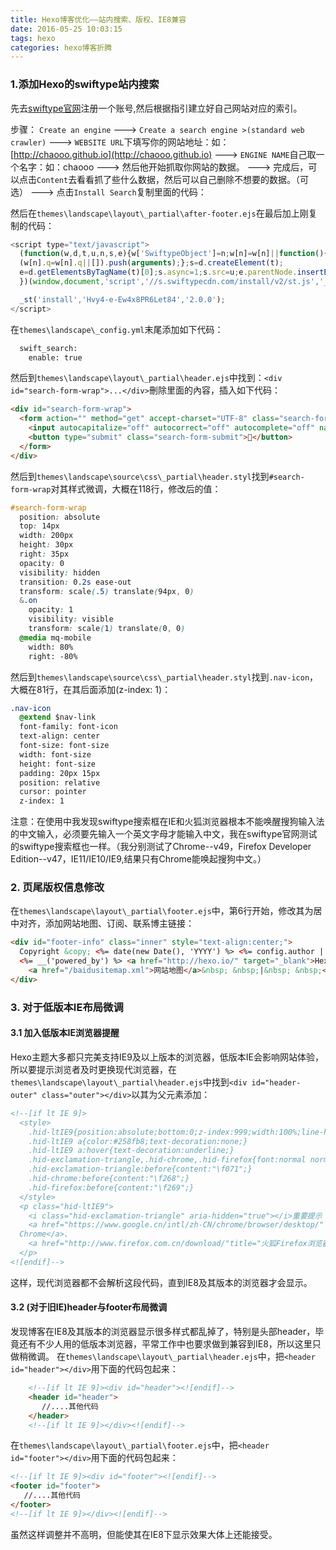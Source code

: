 ```yaml
---
title: Hexo博客优化——站内搜索、版权、IE8兼容
date: 2016-05-25 10:03:15
tags: hexo
categories: hexo博客折腾
---
```


### 1.添加Hexo的swiftype站内搜索
先去[swiftype官网](https://swiftype.com)注册一个账号,然后根据指引建立好自己网站对应的索引。
<!-- more --> 
步骤：
     `Create an engine` 
---> `Create a search engine >(standard web crawler)` 
---> `WEBSITE URL`下填写你的网站地址：如：[http://chaooo.github.io](http://chaooo.github.io)
---> `ENGINE NAME`自己取一个名字：如：chaooo
---> 然后他开始抓取你网站的数据。
---> 完成后，可以点击`Content`去看看抓了些什么数据，然后可以自己删除不想要的数据。（可选）
---> 点击`Install Search`复制里面的代码：

然后在`themes\landscape\layout\_partial\after-footer.ejs`在最后加上刚复制的代码：
``` js
<script type="text/javascript">
  (function(w,d,t,u,n,s,e){w['SwiftypeObject']=n;w[n]=w[n]||function(){
  (w[n].q=w[n].q||[]).push(arguments);};s=d.createElement(t);
  e=d.getElementsByTagName(t)[0];s.async=1;s.src=u;e.parentNode.insertBefore(s,e);
  })(window,document,'script','//s.swiftypecdn.com/install/v2/st.js','_st'); 

  _st('install','Hvy4-e-Ew4x8PR6Let84','2.0.0');
</script>
```
在`themes\landscape\_config.yml`末尾添加如下代码：
``` bash
  swift_search:
    enable: true
```

然后到`themes\landscape\layout\_partial\header.ejs`中找到：`<div id="search-form-wrap">...</div>`刪除里面的內容，插入如下代码：
``` html
<div id="search-form-wrap">
  <form action="" method="get" accept-charset="UTF-8" class="search-form">
    <input autocapitalize="off" autocorrect="off" autocomplete="off" name="q" results="0" id="search" maxlength="20" placeholder="Search" style="border:none;background:none;width:161px;height:30px;line-height:30px;padding:0px 11px 0px 28px;" class="st-default-search-input search-form-input" type="text">
    <button type="submit" class="search-form-submit"></button>
  </form>
</div>
```

然后到`themes\landscape\source\css\_partial\header.styl`找到`#search-form-wrap`对其样式微调，大概在118行，修改后的值：
``` css
#search-form-wrap
  position: absolute
  top: 14px
  width: 200px
  height: 30px
  right: 35px
  opacity: 0
  visibility: hidden
  transition: 0.2s ease-out
  transform: scale(.5) translate(94px, 0)
  &.on
    opacity: 1
    visibility: visible
    transform: scale(1) translate(0, 0)
  @media mq-mobile
    width: 80%
    right: -80%
```
然后到`themes\landscape\source\css\_partial\header.styl`找到`.nav-icon`，大概在81行，在其后面添加(z-index: 1)：
``` css
.nav-icon
  @extend $nav-link
  font-family: font-icon
  text-align: center
  font-size: font-size
  width: font-size
  height: font-size
  padding: 20px 15px
  position: relative
  cursor: pointer
  z-index: 1
```

注意：在使用中我发现swiftype搜索框在IE和火狐浏览器根本不能唤醒搜狗输入法的中文输入，必须要先输入一个英文字母才能输入中文，我在swiftype官网测试的swiftype搜索框也一样。（我分别测试了Chrome--v49，Firefox Developer Edition--v47，IE11/IE10/IE9,结果只有Chrome能唤起搜狗中文。）

### 2. 页尾版权信息修改

在`themes\landscape\layout\_partial\footer.ejs`中，第6行开始，修改其为居中对齐，添加网站地图、订阅、联系博主链接：
``` html
<div id="footer-info" class="inner" style="text-align:center;">
  Copyright &copy; <%= date(new Date(), 'YYYY') %> <%= config.author || config.title %><br>
  <%= __('powered_by') %> <a href="http://hexo.io/" target="_blank">Hexo</a><br>
    <a href="/baidusitemap.xml">网站地图</a>&nbsp; &nbsp;|&nbsp; &nbsp;<a href="/atom.xml">订阅本站</a>&nbsp; &nbsp;|&nbsp; &nbsp;<a href="mailto:zhenggchaoo@gmail.com" target="_blank">联系博主</a>           
</div>
```

### 3. 对于低版本IE布局微调
#### 3.1 加入低版本IE浏览器提醒

Hexo主题大多都只完美支持IE9及以上版本的浏览器，低版本IE会影响网站体验，所以要提示浏览者及时更换现代浏览器，在`themes\landscape\layout\_partial\header.ejs`中找到`<div id="header-outer" class="outer"></div>`以其为父元素添加：
``` html
<!--[if lt IE 9]>
  <style>    
    .hid-ltIE9{position:absolute;bottom:0;z-index:999;width:100%;line-height:46px;color:#7b1a00;font-size:14px;text-align:center;background:#fff3c8;border-radius:4px;border:1px solid #;text-shadow:0 1px #fff;-webkit-box-shadow:0 -1px 4px #ccc inset;box-shadow:0 -1px 4px #ccc inset;border:1px solid #ccc;}
    .hid-ltIE9 a{color:#258fb8;text-decoration:none;}
    .hid-ltIE9 a:hover{text-decoration:underline;}
    .hid-exclamation-triangle,.hid-chrome,.hid-firefox{font:normal normal normal 14px/1 FontAwesome;display:inline-block;width:30px;height:30px;font-size:14px;text-align:center;}
    .hid-exclamation-triangle:before{content:"\f071";}
    .hid-chrome:before{content:"\f268";}
    .hid-firefox:before{content:"\f269";}
  </style>
  <p class="hid-ltIE9">
    <i class="hid-exclamation-triangle" aria-hidden="true"></i>重要提示：您当前使用的浏览器版本过低，可能存在安全风险！想要更好的体验，建议升级浏览器：
    <a href="https://www.google.cn/intl/zh-CN/chrome/browser/desktop/" title="谷歌Chrome浏览器"><i class="hid-chrome" aria-hidden="true"></i>
  Chrome</a>、
    <a href="http://www.firefox.com.cn/download/"title="火狐Firefox浏览器"><i class="hid-firefox" aria-hidden="true"></i>Firefox</a>
  </p>
<![endif]-->
```
这样，现代浏览器都不会解析这段代码，直到IE8及其版本的浏览器才会显示。

#### 3.2 (对于旧IE)header与footer布局微调
发现博客在IE8及其版本的浏览器显示很多样式都乱掉了，特别是头部header，毕竟还有不少人用的低版本浏览器，平常工作中也要求做到兼容到IE8，所以这里只做稍微调。
在`themes\landscape\layout\_partial\header.ejs`中，把`<header id="header"></div>`用下面的代码包起来：
``` html
    <!--[if lt IE 9]><div id="header"><![endif]-->
    <header id="header">
       //....其他代码
    </header>
    <!--[if lt IE 9]></div><![endif]-->
```
在`themes\landscape\layout\_partial\footer.ejs`中，把`<header id="footer"></div>`用下面的代码包起来：
``` html
<!--[if lt IE 9]><div id="footer"><![endif]-->
<footer id="footer">
   //....其他代码
</footer>
<!--[if lt IE 9]></div><![endif]-->
```
虽然这样调整并不高明，但能使其在IE8下显示效果大体上还能接受。